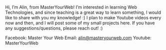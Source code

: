 Hi, I’m Alin, from MasterYourWeb!
I’m interested in learning Web Technologies, and since teaching is a great way to learn something, I would like to share with you my knowledge! :) 
I plan to make Youtube videos every now and then, and I will post some of my small projects here.
If you have any suggestions/questions, please reach out! :) 

Facebook: Master Your Web
Email: alin@masteryourweb.com
Youtube: MasterYourWeb


	
